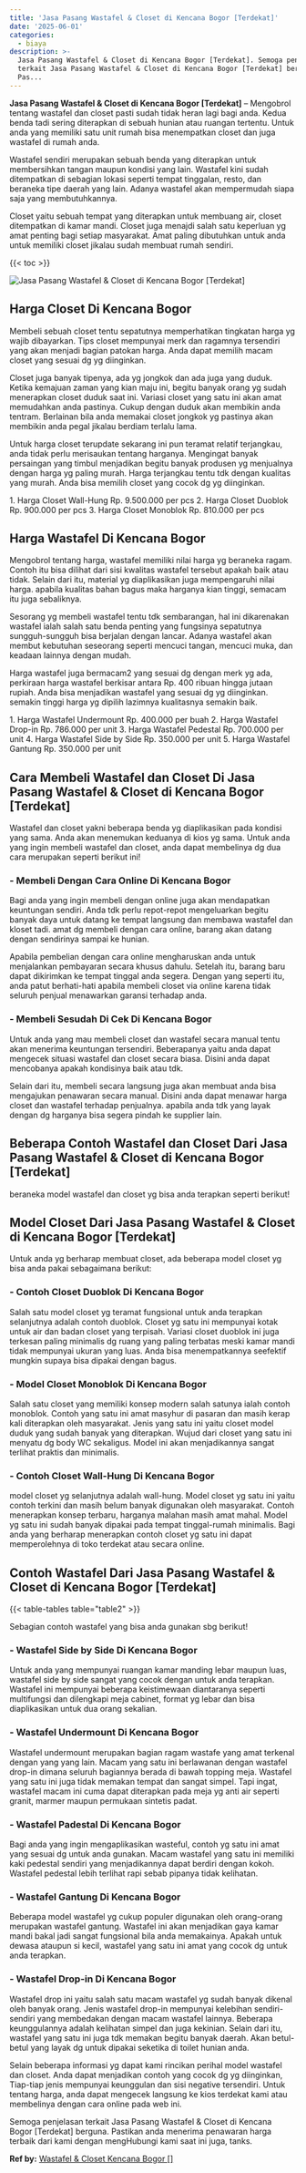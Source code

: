 ```yaml
---
title: 'Jasa Pasang Wastafel & Closet di Kencana Bogor [Terdekat]'
date: '2025-06-01'
categories:
  - biaya
description: >-
  Jasa Pasang Wastafel & Closet di Kencana Bogor [Terdekat]. Semoga penjelasan
  terkait Jasa Pasang Wastafel & Closet di Kencana Bogor [Terdekat] berguna.
  Pas...
---
```


**Jasa Pasang Wastafel & Closet di Kencana Bogor \[Terdekat\]** – Mengobrol tentang wastafel dan closet pasti sudah tidak heran lagi bagi anda. Kedua benda tadi sering diterapkan di sebuah hunian atau ruangan tertentu. Untuk anda yang memiliki satu unit rumah bisa menempatkan closet dan juga wastafel di rumah anda.

Wastafel sendiri merupakan sebuah benda yang diterapkan untuk membersihkan tangan maupun kondisi yang lain. Wastafel kini sudah ditempatkan di sebagian lokasi seperti tempat tinggalan, resto, dan beraneka tipe daerah yang lain. Adanya wastafel akan mempermudah siapa saja yang membutuhkannya.

Closet yaitu sebuah tempat yang diterapkan untuk membuang air, closet ditempatkan di kamar mandi. Closet juga menajdi salah satu keperluan yg amat penting bagi setiap masyarakat. Amat paling dibutuhkan untuk anda untuk memiliki closet jikalau sudah membuat rumah sendiri.

{{< toc >}}

![Jasa Pasang Wastafel & Closet di Kencana Bogor [Terdekat]](/images/wastafel-closet-murah16.png)

## Harga Closet Di Kencana Bogor

Membeli sebuah closet tentu sepatutnya memperhatikan tingkatan harga yg wajib dibayarkan. Tips closet mempunyai merk dan ragamnya tersendiri yang akan menjadi bagian patokan harga. Anda dapat memilih macam closet yang sesuai dg yg diinginkan.

Closet juga banyak tipenya, ada yg jongkok dan ada juga yang duduk. Ketika kemajuan zaman yang kian maju ini, begitu banyak orang yg sudah menerapkan closet duduk saat ini. Variasi closet yang satu ini akan amat memudahkan anda pastinya. Cukup dengan duduk akan membikin anda tentram. Berlainan bila anda memakai closet jongkok yg pastinya akan membikin anda pegal jikalau berdiam terlalu lama.

Untuk harga closet terupdate sekarang ini pun teramat relatif terjangkau, anda tidak perlu merisaukan tentang harganya. Mengingat banyak persaingan yang timbul menjadikan begitu banyak produsen yg menjualnya dengan harga yg paling murah. Harga terjangkau tentu tdk dengan kualitas yang murah. Anda bisa memilih closet yang cocok dg yg diinginkan.

1\. Harga Closet Wall-Hung Rp. 9.500.000 per pcs 2. Harga Closet Duoblok Rp. 900.000 per pcs 3. Harga Closet Monoblok Rp. 810.000 per pcs

## Harga Wastafel Di Kencana Bogor

Mengobrol tentang harga, wastafel memiliki nilai harga yg beraneka ragam. Contoh itu bisa dilihat dari sisi kwalitas wastafel tersebut apakah baik atau tidak. Selain dari itu, material yg diaplikasikan juga mempengaruhi nilai harga. apabila kualitas bahan bagus maka harganya kian tinggi, semacam itu juga sebaliknya.

Sesorang yg membeli wastafel tentu tdk sembarangan, hal ini dikarenakan wastafel ialah salah satu benda penting yang fungsinya sepatutnya sungguh-sungguh bisa berjalan dengan lancar. Adanya wastafel akan membut kebutuhan seseorang seperti mencuci tangan, mencuci muka, dan keadaan lainnya dengan mudah.

Harga wastafel juga bermacam2 yang sesuai dg dengan merk yg ada, perkiraan harga wastafel berkisar antara Rp. 400 ribuan hingga jutaan rupiah. Anda bisa menjadikan wastafel yang sesuai dg yg diinginkan. semakin tinggi harga yg dipilih lazimnya kualitasnya semakin baik.

1\. Harga Wastafel Undermount Rp. 400.000 per buah 2. Harga Wastafel Drop-in Rp. 786.000 per unit 3. Harga Wastafel Pedestal Rp. 700.000 per unit 4. Harga Wastafel Side by Side Rp. 350.000 per unit 5. Harga Wastafel Gantung Rp. 350.000 per unit

## Cara Membeli Wastafel dan Closet Di Jasa Pasang Wastafel & Closet di Kencana Bogor \[Terdekat\]

Wastafel dan closet yakni beberapa benda yg diaplikasikan pada kondisi yang sama. Anda akan menemukan keduanya di kios yg sama. Untuk anda yang ingin membeli wastafel dan closet, anda dapat membelinya dg dua cara merupakan seperti berikut ini!

### \- Membeli Dengan Cara Online Di Kencana Bogor

Bagi anda yang ingin membeli dengan online juga akan mendapatkan keuntungan sendiri. Anda tdk perlu repot-repot mengeluarkan begitu banyak daya untuk datang ke tempat langsung dan membawa wastafel dan kloset tadi. amat dg membeli dengan cara online, barang akan datang dengan sendirinya sampai ke hunian.

Apabila pembelian dengan cara online mengharuskan anda untuk menjalankan pembayaran secara khusus dahulu. Setelah itu, barang baru dapat dikirimkan ke tempat tinggal anda segera. Dengan yang seperti itu, anda patut berhati-hati apabila membeli closet via online karena tidak seluruh penjual menawarkan garansi terhadap anda.

### \- Membeli Sesudah Di Cek Di Kencana Bogor

Untuk anda yang mau membeli closet dan wastafel secara manual tentu akan menerima keuntungan tersendiri. Beberapanya yaitu anda dapat mengecek situasi wastafel dan closet secara biasa. Disini anda dapat mencobanya apakah kondisinya baik atau tdk.

Selain dari itu, membeli secara langsung juga akan membuat anda bisa mengajukan penawaran secara manual. Disini anda dapat menawar harga closet dan wastafel terhadap penjualnya. apabila anda tdk yang layak dengan dg harganya bisa segera pindah ke supplier lain.

## Beberapa Contoh Wastafel dan Closet Dari Jasa Pasang Wastafel & Closet di Kencana Bogor \[Terdekat\]

beraneka model wastafel dan closet yg bisa anda terapkan seperti berikut!

## Model Closet Dari Jasa Pasang Wastafel & Closet di Kencana Bogor \[Terdekat\]

Untuk anda yg berharap membuat closet, ada beberapa model closet yg bisa anda pakai sebagaimana berikut:

### \- Contoh Closet Duoblok Di Kencana Bogor

Salah satu model closet yg teramat fungsional untuk anda terapkan selanjutnya adalah contoh duoblok. Closet yg satu ini mempunyai kotak untuk air dan badan closet yang terpisah. Variasi closet duoblok ini juga terkesan paling minimalis dg ruang yang paling terbatas meski kamar mandi tidak mempunyai ukuran yang luas. Anda bisa menempatkannya seefektif mungkin supaya bisa dipakai dengan bagus.

### \- Model Closet Monoblok Di Kencana Bogor

Salah satu closet yang memiliki konsep modern salah satunya ialah contoh monoblok. Contoh yang satu ini amat masyhur di pasaran dan masih kerap kali diterapkan oleh masyarakat. Jenis yang satu ini yaitu closet model duduk yang sudah banyak yang diterapkan. Wujud dari closet yang satu ini menyatu dg body WC sekaligus. Model ini akan menjadikannya sangat terlihat praktis dan minimalis.

### \- Contoh Closet Wall-Hung Di Kencana Bogor

model closet yg selanjutnya adalah wall-hung. Model closet yg satu ini yaitu contoh terkini dan masih belum banyak digunakan oleh masyarakat. Contoh menerapkan konsep terbaru, harganya malahan masih amat mahal. Model yg satu ini sudah banyak dipakai pada tempat tinggal-rumah minimalis. Bagi anda yang berharap menerapkan contoh closet yg satu ini dapat memperolehnya di toko terdekat atau secara online.

## Contoh Wastafel Dari Jasa Pasang Wastafel & Closet di Kencana Bogor \[Terdekat\]

{{< table-tables table="table2" >}}

Sebagian contoh wastafel yang bisa anda gunakan sbg berikut!

### \- Wastafel Side by Side Di Kencana Bogor

Untuk anda yang mempunyai ruangan kamar manding lebar maupun luas, wastafel side by side sangat yang cocok dengan untuk anda terapkan. Wastafel ini mempunyai beberapa keistimewaan diantaranya seperti multifungsi dan dilengkapi meja cabinet, format yg lebar dan bisa diaplikasikan untuk dua orang sekalian.

### \- Wastafel Undermount Di Kencana Bogor

Wastafel undermount merupakan bagian ragam wastafe yang amat terkenal dengan yang yang lain. Macam yang satu ini berlawanan dengan wastafel drop-in dimana seluruh bagiannya berada di bawah topping meja. Wastafel yang satu ini juga tidak memakan tempat dan sangat simpel. Tapi ingat, wastafel macam ini cuma dapat diterapkan pada meja yg anti air seperti granit, marmer maupun permukaan sintetis padat.

### \- Wastafel Padestal Di Kencana Bogor

Bagi anda yang ingin mengaplikasikan wasteful, contoh yg satu ini amat yang sesuai dg untuk anda gunakan. Macam wastafel yang satu ini memiliki kaki pedestal sendiri yang menjadikannya dapat berdiri dengan kokoh. Wastafel pedestal lebih terlihat rapi sebab pipanya tidak kelihatan.

### \- Wastafel Gantung Di Kencana Bogor

Beberapa model wastafel yg cukup populer digunakan oleh orang-orang merupakan wastafel gantung. Wastafel ini akan menjadikan gaya kamar mandi bakal jadi sangat fungsional bila anda memakainya. Apakah untuk dewasa ataupun si kecil, wastafel yang satu ini amat yang cocok dg untuk anda terapkan.

### \- Wastafel Drop-in Di Kencana Bogor

Wastafel drop ini yaitu salah satu macam wastafel yg sudah banyak dikenal oleh banyak orang. Jenis wastafel drop-in mempunyai kelebihan sendiri-sendiri yang membedakan dengan macam wastafel lainnya. Beberapa keunggulannya adalah kelihatan simpel dan juga kekinian. Selain dari itu, wastafel yang satu ini juga tdk memakan begitu banyak daerah. Akan betul-betul yang layak dg untuk dipakai seketika di toilet hunian anda.

Selain beberapa informasi yg dapat kami rincikan perihal model wastafel dan closet. Anda dapat menjadikan contoh yang cocok dg yg diinginkan, Tiap-tiap jenis mempunyai keunggulan dan sisi negative tersendiri. Untuk tentang harga, anda dapat mengecek langsung ke kios terdekat kami atau membelinya dengan cara online pada web ini.

Semoga penjelasan terkait Jasa Pasang Wastafel & Closet di Kencana Bogor \[Terdekat\] berguna. Pastikan anda menerima penawaran harga terbaik dari kami dengan mengHubungi kami saat ini juga, tanks.

**Ref by:** [Wastafel & Closet Kencana Bogor []](https://id.wikipedia.org/wiki/Wastafel)
